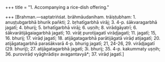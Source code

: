 +++
title = "1. Accompanying a rice-dish offering."

+++
[Brahman.—saptatriṅśat. brāhmāudaniham. trāiṣṭubham: 1. anuṣṭubgarbhā bhurik pan̄kti; 2. bṛhatīgarbhā virāj; 3. 4-p. śākvaragarbhā jagatī; 4. bhurij; 5. brhatīgarbhā virāj; 6. uṣṇih; 8. virādgāyatrī; 6. śākvarātijāgaiagarbhā jagatī; 10. virāṭ purotijagatī virāḍjagatī; 11. jagatī; 15, 16. bhurij; 17. virāḍ jagatī; 18. atijāgatagarbhā parātijāgatā virāḍ atijagatī; 20. atijāgatagarbhā paraśākvarā 4-p. bhurig jagatī; 21, 24-26, 29. virāḍjagatī (29. bhurij); 27. atijāgatagarbhā jagatī; 3i. bhurij; 35. 4-p. kakummaty uṣṇih; 36. purovirāḍ vyāghrādiṣv avagantavyā*; 37. virāḍ jagatī.]